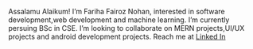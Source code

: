   Assalamu Alaikum!
  I’m Fariha Fairoz Nohan, interested in software development,web development and machine learning.
  I’m currently persuing BSc in CSE.
  I’m looking to collaborate on MERN projects,UI/UX projects and android development projects.
  Reach me at <a class="LI-simple-link" href='https://bd.linkedin.com/in/fariha-fairoz-nohan?trk=profile-badge'>Linked In</a></div>
  



<!---
nhn09/nhn09 is a ✨ special ✨ repository because its `README.md` (this file) appears on your GitHub profile.
You can click the Preview link to take a look at your changes.
--->
